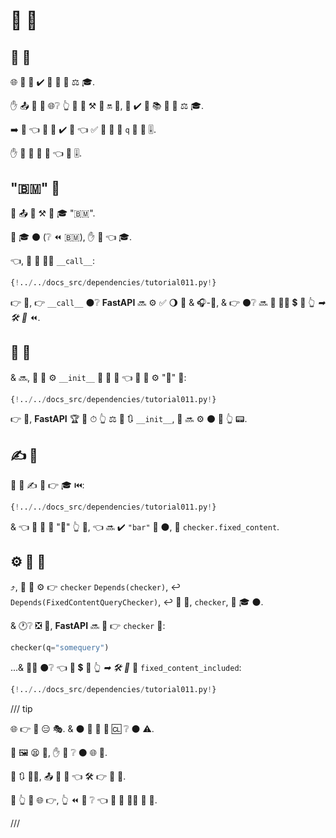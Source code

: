 # 🏧 🔗

## 🔗 🔗

🌐 🔗 👥 ✔️ 👀 🔧 🔢 ⚖️ 🎓.

✋️ 📤 💪 💼 🌐❔ 👆 💚 💪 ⚒ 🔢 🔛 🔗, 🍵 ✔️ 📣 📚 🎏 🔢 ⚖️ 🎓.

➡️ 🌈 👈 👥 💚 ✔️ 🔗 👈 ✅ 🚥 🔢 🔢 `q` 🔌 🔧 🎚.

✋️ 👥 💚 💪 🔗 👈 🔧 🎚.

##  "🇧🇲" 👐

🐍 📤 🌌 ⚒ 👐 🎓 "🇧🇲".

🚫 🎓 ⚫️ (❔ ⏪ 🇧🇲), ✋️ 👐 👈 🎓.

👈, 👥 📣 👩‍🔬 `__call__`:

```Python hl_lines="10"
{!../../docs_src/dependencies/tutorial011.py!}
```

👉 💼, 👉 `__call__` ⚫️❔ **FastAPI** 🔜 ⚙️ ✅ 🌖 🔢 &amp; 🎧-🔗, &amp; 👉 ⚫️❔ 🔜 🤙 🚶‍♀️ 💲 🔢 👆 *➡ 🛠️ 🔢* ⏪.

## 🔗 👐

&amp; 🔜, 👥 💪 ⚙️ `__init__` 📣 🔢 👐 👈 👥 💪 ⚙️ "🔗" 🔗:

```Python hl_lines="7"
{!../../docs_src/dependencies/tutorial011.py!}
```

👉 💼, **FastAPI** 🏆 🚫 ⏱ 👆 ⚖️ 💅 🔃 `__init__`, 👥 🔜 ⚙️ ⚫️ 🔗 👆 📟.

## ✍ 👐

👥 💪 ✍ 👐 👉 🎓 ⏮️:

```Python hl_lines="16"
{!../../docs_src/dependencies/tutorial011.py!}
```

&amp; 👈 🌌 👥 💪 "🔗" 👆 🔗, 👈 🔜 ✔️ `"bar"` 🔘 ⚫️, 🔢 `checker.fixed_content`.

## ⚙️ 👐 🔗

⤴️, 👥 💪 ⚙️ 👉 `checker` `Depends(checker)`, ↩️ `Depends(FixedContentQueryChecker)`, ↩️ 🔗 👐, `checker`, 🚫 🎓 ⚫️.

&amp; 🕐❔ ❎ 🔗, **FastAPI** 🔜 🤙 👉 `checker` 💖:

```Python
checker(q="somequery")
```

...&amp; 🚶‍♀️ ⚫️❔ 👈 📨 💲 🔗 👆 *➡ 🛠️ 🔢* 🔢 `fixed_content_included`:

```Python hl_lines="20"
{!../../docs_src/dependencies/tutorial011.py!}
```

/// tip

🌐 👉 💪 😑 🎭. &amp; ⚫️ 💪 🚫 📶 🆑 ❔ ⚫️ ⚠.

👫 🖼 😫 🙅, ✋️ 🎦 ❔ ⚫️ 🌐 👷.

📃 🔃 💂‍♂, 📤 🚙 🔢 👈 🛠️ 👉 🎏 🌌.

🚥 👆 🤔 🌐 👉, 👆 ⏪ 💭 ❔ 👈 🚙 🧰 💂‍♂ 👷 🔘.

///

